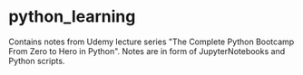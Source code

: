 # python_learning
Contains notes from Udemy lecture series "The Complete Python Bootcamp From Zero to Hero in Python". Notes are in form of JupyterNotebooks and Python scripts. 
